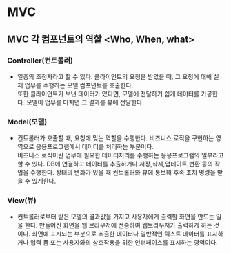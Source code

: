 # MVC

## MVC 각 컴포넌트의 역할 <Who, When, what>
### Controller(컨트롤러)
* 일종의 조정자라고 할 수 있다. 클라이언트의 요청을 받았을 때, 그 요청에 대해 실제 업무를 수행하는 모델 컴포넌트를 호출한다.<br>
  또한 클라이언트가 보낸 데이터가 있다면, 모델에 전달하기 쉽게 데이터를 가공한다. 모델이 업무를 마치면 그 결과를 뷰에 전달한다.

### Model(모델)
* 컨트롤러가 호출할 때, 요청에 맞는 역할을 수행한다. 비즈니스 로직을 구현하는 영역으로 응용프로그램에서 데이터를 처리하는 부분이다.<br>
  비즈니스 로직이란 업무에 필요한 데이터처리를 수행하는 응용프로그램의 일부라고 할 수 있다. DB에 연결하고 데이터를 추출하거나 저장,삭제,업데이트,변환 등의 작업을 수행한다.
  상태의 변화가 있을 때 컨트롤러와 뷰에 통보해 후속 조치 명령을 받을 수 있게한다.
  
### View(뷰)
* 컨트롤러로부터 받은 모델의 결과값을 가지고 사용자에게 출력할 화면을 만드는 일을 한다. 만들어진 화면을 웹 브라우저에 전송하여 웹브라우저가 출력하게 하는 것이다.
  화면에 표시되는 부분으로 추출한 데이터나 일반적인 텍스트 데이터를 표시하거나 입력 폼 또는 사용자와의 상호작용을 위한 인터페이스를 표시하는 영역이다.
